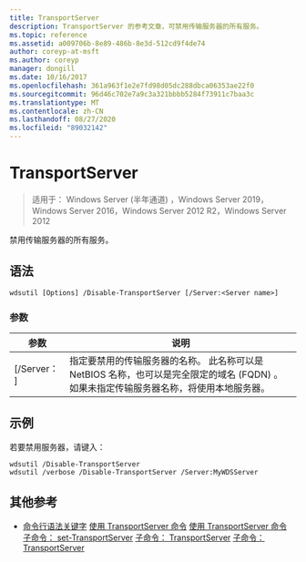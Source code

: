 ```yaml
---
title: TransportServer
description: TransportServer 的参考文章，可禁用传输服务器的所有服务。
ms.topic: reference
ms.assetid: a009706b-8e89-486b-8e3d-512cd9f4de74
author: coreyp-at-msft
ms.author: coreyp
manager: dongill
ms.date: 10/16/2017
ms.openlocfilehash: 361a963f1e2e7fd98d05dc288dbca06353ae22f0
ms.sourcegitcommit: 96d46c702e7a9c3a321bbbb5284f73911c7baa3c
ms.translationtype: MT
ms.contentlocale: zh-CN
ms.lasthandoff: 08/27/2020
ms.locfileid: "89032142"
---
```

# <a name="disable-transportserver"></a>TransportServer

> 适用于： Windows Server (半年通道) ，Windows Server 2019，Windows Server 2016，Windows Server 2012 R2，Windows Server 2012

禁用传输服务器的所有服务。

## <a name="syntax"></a>语法
```
wdsutil [Options] /Disable-TransportServer [/Server:<Server name>]
```
### <a name="parameters"></a>参数
|参数|说明|
|-------|--------|
|[/Server： <Server name> ]|指定要禁用的传输服务器的名称。 此名称可以是 NetBIOS 名称，也可以是完全限定的域名 (FQDN) 。 如果未指定传输服务器名称，将使用本地服务器。|
## <a name="examples"></a>示例
若要禁用服务器，请键入：
```
wdsutil /Disable-TransportServer
wdsutil /verbose /Disable-TransportServer /Server:MyWDSServer
```
## <a name="additional-references"></a>其他参考
- [命令行语法关键字](command-line-syntax-key.md) 
[使用 TransportServer 命令](using-the-enable-transportserver-command.md) 
[使用 TransportServer 命令](using-the-get-transportserver-command.md) 
[子命令： set-TransportServer](subcommand-set-transportserver.md) 
[子命令： TransportServer](subcommand-start-transportserver.md) 
[子命令： TransportServer](subcommand-stop-transportserver.md)
